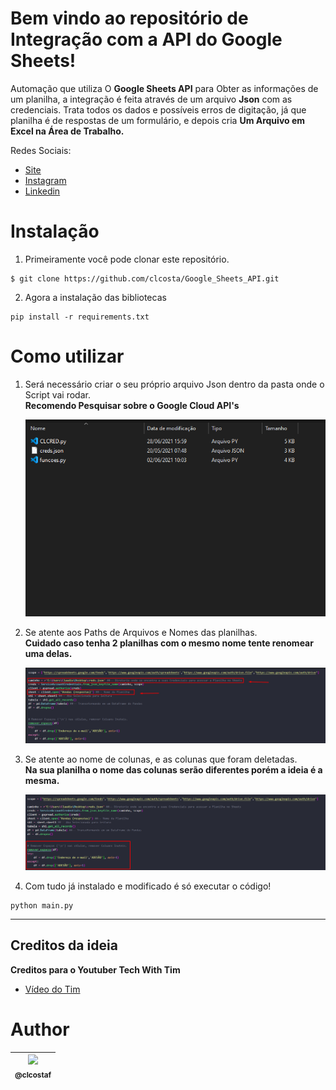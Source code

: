 # Bem vindo ao repositório de Integração com a API do Google Sheets!
Automação que utiliza O **Google Sheets API** para Obter as informações de um planilha, a integração é feita através de um arquivo **Json** com as credenciais. Trata todos os dados e possíveis erros de digitação, já que planilha é de respostas de um formulário, e depois cria **Um Arquivo em Excel na Área de Trabalho.**

Redes Sociais:
* [Site](https://portfolio-claudio.herokuapp.com)
* [Instagram](https://www.instagram.com/claudiogfez/)
* [Linkedin](https://www.linkedin.com/in/clcostaf/)

# Instalação

1. Primeiramente você pode clonar este repositório.

```
$ git clone https://github.com/clcosta/Google_Sheets_API.git
```

2. Agora a instalação das bibliotecas

```
pip install -r requirements.txt
```

# Como utilizar

1. Será necessário criar o seu próprio arquivo Json dentro da pasta onde o Script vai rodar.  
	**Recomendo Pesquisar sobre o Google Cloud API's**  

    ![step1](images/step1.png)

2. Se atente aos Paths de Arquivos e Nomes das planilhas.  
	__Cuidado caso tenha 2 planilhas com o mesmo nome tente renomear uma delas.__

    ![step2](images/step2.png)

3. Se atente ao nome de colunas, e as colunas que foram deletadas.  
	__Na sua planilha o nome das colunas serão diferentes porém a ideia é a mesma.__

	![step3](images/step3.png)

4. Com tudo já instalado e modificado é só executar o código!
```
python main.py
```
---

## Creditos da ideia
**Creditos para o Youtuber Tech With Tim**

* [Vídeo do Tim](https://www.youtube.com/watch?v=cnPlKLEGR7E)


# Author
| [<img src="https://avatars.githubusercontent.com/u/83929403?v=4" width=115><br><sub>@clcostaf</sub>](https://github.com/clcostaf) |
| :---: |